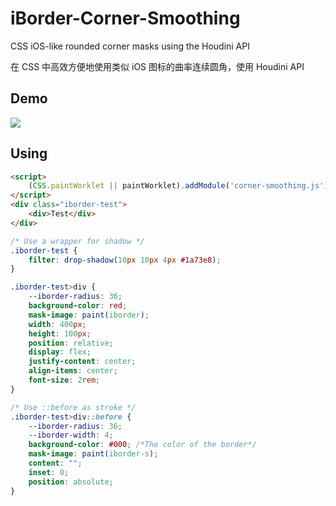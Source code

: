 # iBorder-Corner-Smoothing
CSS iOS-like rounded corner masks using the Houdini API

在 CSS 中高效方便地使用类似 iOS 图标的曲率连续圆角，使用 Houdini API

## Demo

![](https://github.com/1-Dot/iBorder-Corner-Smoothing/blob/main/demo.png?raw=true)

## Using

```html
<script>
    (CSS.paintWorklet || paintWorklet).addModule('corner-smoothing.js')
</script>
<div class="iborder-test">
    <div>Test</div>
</div>
```

```css
/* Use a wrapper for shadow */
.iborder-test {
    filter: drop-shadow(10px 10px 4px #1a73e8);
}

.iborder-test>div {
    --iborder-radius: 36;
    background-color: red;
    mask-image: paint(iborder);
    width: 400px;
    height: 100px;
    position: relative;
    display: flex;
    justify-content: center;
    align-items: center;
    font-size: 2rem;
}

/* Use ::before as stroke */
.iborder-test>div::before {
    --iborder-radius: 36;
    --iborder-width: 4;
    background-color: #000; /*The color of the border*/
    mask-image: paint(iborder-s);
    content: "";
    inset: 0;
    position: absolute;
}
```

